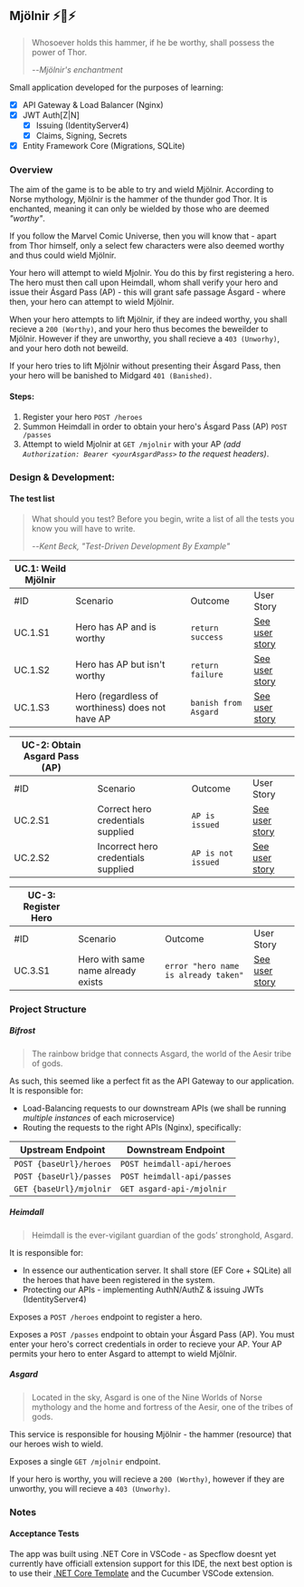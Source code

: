 ## Mjölnir :zap::hammer::zap:

> Whosoever holds this hammer, if he be worthy, shall possess the power of Thor.  
> 
> --<cite>Mjölnir's enchantment</cite>  

Small application developed for the purposes of learning:

- [x] API Gateway & Load Balancer (Nginx)
- [x] JWT Auth[Z|N]
  - [x] Issuing (IdentityServer4)
  - [x] Claims, Signing, Secrets
- [x] Entity Framework Core (Migrations, SQLite)

### Overview

The aim of the game is to be able to try and wield Mjölnir. According to Norse mythology, Mjölnir is the hammer of the thunder god Thor. It is enchanted, meaning it can only be wielded by those who are deemed _"worthy"_.  

If you follow the Marvel Comic Universe, then you will know that - apart from Thor himself, only a select few characters were also deemed worthy and thus could wield Mjölnir. 

Your hero will attempt to wield Mjolnir. You do this by first registering a hero. The hero must then call upon Heimdall, whom shall verify your hero and issue their Ásgard Pass (AP) - this will grant safe passage Ásgard - where then, your hero can attempt to wield Mjölnir.

When your hero attempts to lift Mjölnir, if they are indeed worthy, you shall recieve a `200 (Worthy)`, and your hero thus becomes the beweilder to Mjölnir. However if they are unworthy, you shall recieve a `403 (Unworhy)`, and your hero doth not beweild.

If your hero tries to lift Mjölnir without presenting their Ásgard Pass, then your hero will be banished to Midgard `401 (Banished)`. 

#### Steps:

1. Register your hero `POST /heroes`  
2. Summon Heimdall in order to obtain your hero's Ásgard Pass (AP) `POST /passes`  
3. Attempt to wield Mjolnir at `GET /mjolnir` with your AP _(add `Authorization: Bearer <yourAsgardPass>` to the request headers)_.

### Design & Development:

#### The test list

> What should you test? Before you begin, write a list of all the tests you know you will have to write.
>
> --<cite>Kent Beck, "Test-Driven Development By Example"</cite>


| UC.1: Weild Mjölnir |                                                  |                      |                                     |
| ------------------- | ------------------------------------------------ | -------------------- | ----------------------------------- |
| #ID                 | Scenario                                         | Outcome              | User Story                          |
| UC.1.S1             | Hero has AP and is worthy                        | `return success`     | [See user story](./docs/uc-1-s1.md) |
| UC.1.S2             | Hero has AP but isn't worthy                     | `return failure`     | [See user story](./docs/uc-1-s2.md) |
| UC.1.S3             | Hero (regardless of worthiness) does not have AP | `banish from Asgard` | [See user story](./docs/uc-1-s3.md) |


| UC-2: Obtain Asgard Pass (AP) |                                     |                    |                                     |
| ----------------------------- | ----------------------------------- | ------------------ | ----------------------------------- |
| #ID                           | Scenario                            | Outcome            | User Story                          |
| UC.2.S1                       | Correct hero credentials supplied   | `AP is issued`     | [See user story](./docs/uc-2-s1.md) |
| UC.2.S2                       | Incorrect hero credentials supplied | `AP is not issued` | [See user story](./docs/uc-2-s2.md) |

| UC-3: Register Hero |                                    |                                      |                                     |
| ----------------- | ---------------------------------- | ------------------------------------ | ----------------------------------- |
| #ID               | Scenario                           | Outcome                              | User Story                          |
| UC.3.S1           | Hero with same name already exists | `error "hero name is already taken"` | [See user story](./docs/uc-3-s1.md) |

### Project Structure

##### Bifrost

> The rainbow bridge that connects Asgard, the world of the Aesir tribe of gods.

As such, this seemed like a perfect fit as the API Gateway to our application. It is responsible for: 
* Load-Balancing requests to our downstream APIs (we shall be running _multiple instances_ of each microservice)
* Routing the requests to the right APIs (Nginx), specifically:

| Upstream Endpoint       | Downstream Endpoint        |
| ----------------------- | -------------------------- |
| `POST {baseUrl}/heroes` | `POST heimdall-api/heroes` |
| `POST {baseUrl}/passes` | `POST heimdall-api/passes` |
| `GET {baseUrl}/mjolnir` | `GET asgard-api-/mjolnir`  |

##### Heimdall 

> Heimdall is the ever-vigilant guardian of the gods’ stronghold, Asgard.

It is responsible for: 
* In essence our authentication server. It shall store (EF Core + SQLite) all the heroes that have been registered in the system. 
* Protecting our APIs - implementing AuthN/AuthZ & issuing JWTs (IdentityServer4) 

Exposes a `POST /heroes` endpoint to register a hero.

Exposes a `POST /passes` endpoint to obtain your Ásgard Pass (AP). You must enter your hero's correct credentials in order to recieve your AP. Your AP permits your hero to enter Asgard to attempt to wield Mjölnir.

##### Asgard

> Located in the sky, Asgard is one of the Nine Worlds of Norse mythology and the home and fortress of the Aesir, one of the tribes of gods.

This service is responsible for housing Mjölnir - the hammer (resource) that our heroes wish to wield.   

Exposes a single `GET /mjolnir` endpoint.   

If your hero is worthy, you will recieve a `200 (Worthy)`, however if they are unworthy, you will recieve a `403 (Unworhy)`.

### Notes
#### Acceptance Tests

The app was built using .NET Core in VSCode - as Specflow doesnt yet currently have officiall extension support for this IDE, the next best option is to use their [.NET Core Template](https://www.nuget.org/packages/SpecFlow.Templates.DotNet) and the Cucumber VSCode extension.